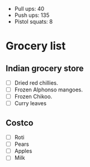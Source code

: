 - Pull ups: 40
- Push ups: 135
- Pistol squats: 8

# Grocery list
## Indian grocery store
- [ ] Dried red chillies.
- [ ] Frozen Alphonso mangoes.
- [ ] Frozen Chikoo.
- [ ] Curry leaves
## Costco
- [ ] Roti
- [ ] Pears
- [ ] Apples
- [ ] Milk
